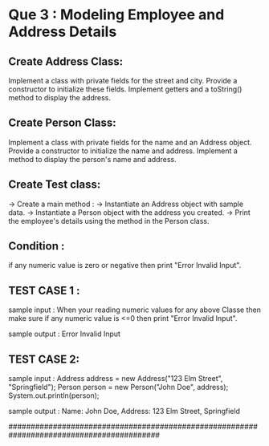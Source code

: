Que 3 : Modeling Employee and Address Details 
==============================================

Create Address Class:
---------------------
Implement a class with private fields for the street and city.
Provide a constructor to initialize these fields.
Implement getters and a toString() method to display the address.


Create Person Class:
--------------------
Implement a class with private fields for the name and an Address object.
Provide a constructor to initialize the name and address.
Implement a method to display the person's name and address.

Create Test class:
------------------
-> Create a main method :
-> Instantiate an Address object with sample data.
-> Instantiate a Person object with the address you created.
-> Print the employee's details using the method in the Person class.

Condition :
-----------
if any numeric value is zero or negative then print "Error Invalid Input".


TEST CASE 1 :
-------------
sample input  : When your reading numeric values for any above Classe then make sure if any numeric value is <=0 then print "Error Invalid Input".
                
sample output : Error Invalid Input


TEST CASE 2:
------------
sample input  :
                Address address = new Address("123 Elm Street", "Springfield");
                Person person = new Person("John Doe", address);
                System.out.println(person);
       
sample output : Name: John Doe, Address: 123 Elm Street, Springfield


##########################################################################################
